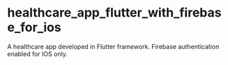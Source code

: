 # healthcare_app_flutter_with_firebase_for_ios
A healthcare app developed in Flutter framework. Firebase authentication enabled for IOS only.

